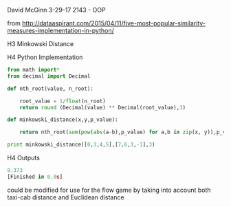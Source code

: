 David McGinn
3-29-17
2143 - OOP

from http://dataaspirant.com/2015/04/11/five-most-popular-similarity-measures-implementation-in-python/

H3 Minkowski Distance

H4 Python Implementation
```python
from math import*
from decimal import Decimal

def nth_root(value, n_root):

    root_value = 1/float(n_root)
    return round (Decimal(value) ** Decimal(root_value),3)

def minkowski_distance(x,y,p_value):

    return nth_root(sum(pow(abs(a-b),p_value) for a,b in zip(x, y)),p_value)

print minkowski_distance([0,3,4,5],[7,6,3,-1],3)
```

H4 Outputs
```python
8.373
[Finished in 0.0s]
```

could be modified for use for the flow game by taking into account both
taxi-cab distance and Euclidean distance

